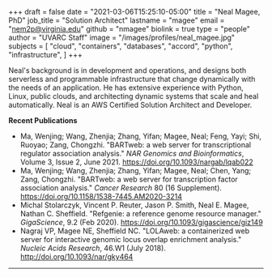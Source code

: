 +++
draft = false
date = "2021-03-06T15:25:10-05:00"
title = "Neal Magee, PhD"
job_title = "Solution Architect"
lastname = "magee"
email = "nem2p@virginia.edu"
github = "nmagee"
biolink = true
type = "people"
author = "UVARC Staff"
image = "/images/profiles/neal_magee.jpg"
subjects = [
  "cloud",
  "containers",
  "databases",
  "accord",
  "python",
  "infrastructure",
]
+++

Neal's background is in development and operations, and designs both serverless and programmable infrastructure that change dynamically with the needs of an application. He has extensive experience with Python, Linux, public clouds, and architecting dynamic systems that scale and heal automatically. Neal is an AWS Certified Solution Architect and Developer.

**Recent Publications**

- Ma, Wenjing; Wang, Zhenjia; Zhang, Yifan; Magee, Neal; Feng, Yayi; Shi, Ruoyao; Zang, Chongzhi. "BARTweb: a web server for transcriptional regulator association analysis." *NAR Genomics and Bioinformatics*, Volume 3, Issue 2, June 2021. https://doi.org/10.1093/nargab/lqab022
- Ma, Wenjing; Wang, Zhenjia; Zhang, Yifan; Magee, Neal; Chen, Yang; Zang, Chongzhi. "BARTweb: a web server for transcription factor association analysis." *Cancer Research* 80 (16 Supplement). https://doi.org/10.1158/1538-7445.AM2020-3214
- Michal Stolarczyk, Vincent P. Reuter, Jason P. Smith, Neal E. Magee, Nathan C. Sheffield. "Refgenie: a reference genome resource manager." *GigaScience*, 9.2 (Feb 2020). https://doi.org/10.1093/gigascience/giz149
- Nagraj VP, Magee NE, Sheffield NC. "LOLAweb: a containerized web server for interactive genomic locus overlap enrichment analysis." *Nucleic Acids Research*, 46.W1 (July 2018). http://doi.org/10.1093/nar/gky464

- - -
